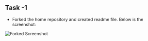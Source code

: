 ## Task -1

* Forked the home repository and created readme file. Below is the screenshot:

![Forked Screenshot](/img/Fork_Screenshot.png)

